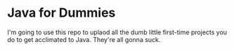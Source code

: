 # Java for Dummies
I'm going to use this repo to uplaod all the dumb little first-time projects you do to get acclimated to Java. 
They're all gonna suck.
